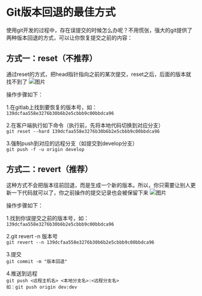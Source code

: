 Git版本回退的最佳方式
====
使用git开发的过程中，存在误提交的时候怎么办呢？不用慌张，强大的git提供了两种版本回退的方式，可以让你恢复提交之前的内容：

方式一：reset（不推荐）
----
通过reset的方式，把head指针指向之前的某次提交，reset之后，后面的版本就找不到了
![图片](https://img2018.cnblogs.com/blog/1114289/201901/1114289-20190104171721230-1366009529.png)

操作步骤如下：

1.在gitlab上找到要恢复的版本号，如：
<br>
`139dcfaa558e3276b30b6b2e5cbbb9c00bbdca96 `

2.在客户端执行如下命令（执行前，先将本地代码切换到对应分支）
<br>
`git reset --hard 139dcfaa558e3276b30b6b2e5cbbb9c00bbdca96`

3.强制push到对应的远程分支（如提交到develop分支）
<br>
`git push -f -u origin develop`

方式二：revert（推荐）
----
这种方式不会把版本往前回退，而是生成一个新的版本。所以，你只需要让别人更新一下代码就可以了，你之前操作的提交记录也会被保留下来
![图片](https://img2018.cnblogs.com/blog/1114289/201901/1114289-20190104172250618-1810657676.png)

操作步骤如下：

1.找到你误提交之前的版本号，如：
<br>
`139dcfaa558e3276b30b6b2e5cbbb9c00bbdca96 `

2.git revert -n 版本号
<br>
`git revert --n 139dcfaa558e3276b30b6b2e5cbbb9c00bbdca96`

3.提交
<br>
`git commit -m "版本回退"`

4.推送到远程
<br>
`git push <远程主机名> <本地分支名>:<远程分支名>`
<br>
`如：git push origin dev:dev`